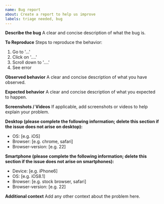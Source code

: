 ```yaml
---
name: Bug report
about: Create a report to help us improve
labels: triage needed, bug
---
```

<!--
  - Thanks for taking the time to report a bug in the Oppia project.
  - Before filing a new issue, please do a quick search to check that it hasn't
  - already been filed on the [issue tracker](https://github.com/oppia/oppia/issues)._
  -->

**Describe the bug**
A clear and concise description of what the bug is.

**To Reproduce**
Steps to reproduce the behavior:
 1. Go to '...'
 2. Click on '....'
 3. Scroll down to '....'
 4. See error

**Observed behavior**
A clear and concise description of what you have observed.

**Expected behavior**
A clear and concise description of what you expected to happen.

**Screenshots / Videos**
If applicable, add screenshots or videos to help explain your problem.

**Desktop (please complete the following information; delete this section if the issue does not arise on desktop):**
 - OS: [e.g. iOS]
 - Browser: [e.g. chrome, safari]
 - Browser-version: [e.g. 22]

**Smartphone (please complete the following information; delete this section if the issue does not arise on smartphones):**
 - Device: [e.g. iPhone6]
 - OS: [e.g. iOS8.1]
 - Browser: [e.g. stock browser, safari]
 - Browser-version: [e.g. 22]

**Additional context**
Add any other context about the problem here.
